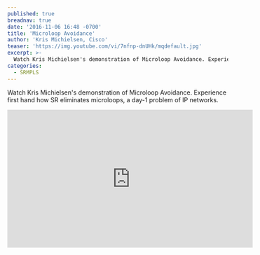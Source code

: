 ```yaml
---
published: true
breadnav: true
date: '2016-11-06 16:48 -0700'
title: 'Microloop Avoidance'
author: 'Kris Michielsen, Cisco'
teaser: 'https://img.youtube.com/vi/7nfnp-dnUHk/mqdefault.jpg'
excerpt: >-
  Watch Kris Michielsen's demonstration of Microloop Avoidance. Experience first hand how SR eliminates microloops, a day-1 problem of IP networks.
categories:
  - SRMPLS
---
```

Watch Kris Michielsen's demonstration of Microloop Avoidance. Experience first hand how SR eliminates microloops, a day-1 problem of IP networks.

<iframe width="560" height="315" src="https://www.youtube.com/embed/7nfnp-dnUHk" frameborder="0" allowfullscreen></iframe>
